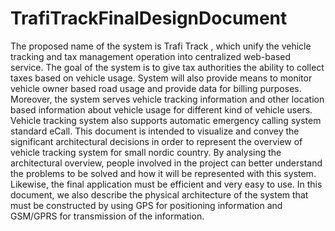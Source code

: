 # TrafiTrackFinalDesignDocument
The proposed name of the system is Trafi Track , which unify the vehicle tracking and tax management
operation into centralized web-based service. The goal of the system is to give tax authorities the ability to
collect taxes based on vehicle usage. System will also provide means to monitor vehicle owner based road
usage and provide data for billing purposes. Moreover, the system serves vehicle tracking information and
other location based information about vehicle usage for different kind of vehicle users. Vehicle tracking
system also supports automatic emergency calling system standard eCall.
This document is intended to visualize and convey the significant architectural decisions in order to
represent the overview of vehicle tracking system for small nordic country. By analysing the architectural
overview, people involved in the project can better understand the problems to be solved and how it will be
represented with this system. Likewise, the final application must be efficient and very easy to use. In this
document, we also describe the physical architecture of the system that must be constructed by using GPS
for positioning information and GSM/GPRS for transmission of the information.
